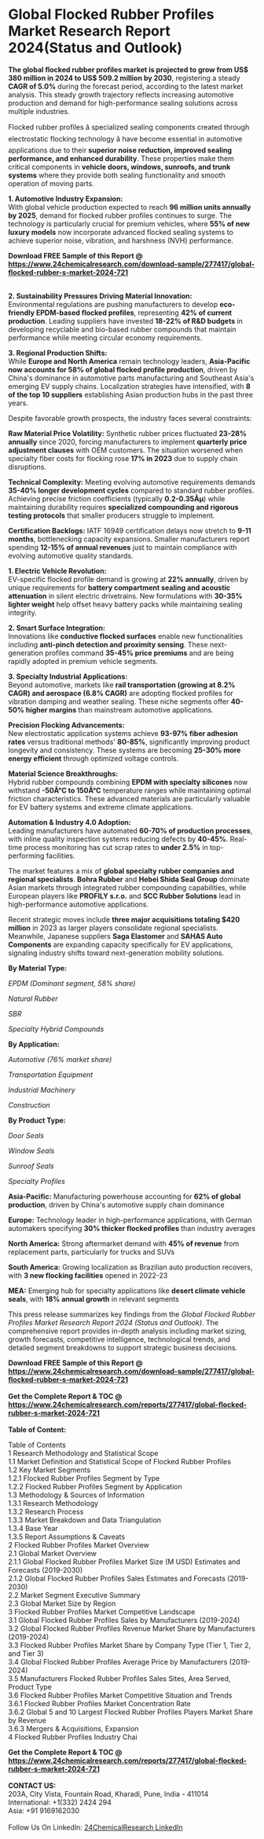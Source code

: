 <h1>Global Flocked Rubber Profiles Market Research Report 2024(Status and Outlook)</h1><p><strong>The global flocked rubber profiles market is projected to grow from US$ 380 million in 2024 to US$ 509.2 million by 2030</strong>, registering a steady <strong>CAGR of 5.0%</strong> during the forecast period, according to the latest market analysis. This steady growth trajectory reflects increasing automotive production and demand for high-performance sealing solutions across multiple industries.</p><p>Flocked rubber profiles â specialized sealing components created through electrostatic flocking technology â have become essential in automotive applications due to their <strong>superior noise reduction, improved sealing performance, and enhanced durability</strong>. These properties make them critical components in <strong>vehicle doors, windows, sunroofs, and trunk systems</strong> where they provide both sealing functionality and smooth operation of moving parts.</p><p><strong>1. Automotive Industry Expansion:</strong><br>
With global vehicle production expected to reach <strong>96 million units annually by 2025</strong>, demand for flocked rubber profiles continues to surge. The technology is particularly crucial for premium vehicles, where <strong>55% of new luxury models</strong> now incorporate advanced flocked sealing systems to achieve superior noise, vibration, and harshness (NVH) performance.</p><div><b>Download FREE Sample of this Report @ 
            <a href="https://www.24chemicalresearch.com/download-sample/277417/global-flocked-rubber-s-market-2024-721">
            https://www.24chemicalresearch.com/download-sample/277417/global-flocked-rubber-s-market-2024-721</a></b></div><br><p><strong>2. Sustainability Pressures Driving Material Innovation:</strong><br>
Environmental regulations are pushing manufacturers to develop <strong>eco-friendly EPDM-based flocked profiles</strong>, representing <strong>42% of current production</strong>. Leading suppliers have invested <strong>18-22% of R&amp;D budgets</strong> in developing recyclable and bio-based rubber compounds that maintain performance while meeting circular economy requirements.</p><p><strong>3. Regional Production Shifts:</strong><br>
While <strong>Europe and North America</strong> remain technology leaders, <strong>Asia-Pacific now accounts for 58% of global flocked profile production</strong>, driven by China's dominance in automotive parts manufacturing and Southeast Asia's emerging EV supply chains. Localization strategies have intensified, with <strong>8 of the top 10 suppliers</strong> establishing Asian production hubs in the past three years.</p><p>Despite favorable growth prospects, the industry faces several constraints:</p><p><strong>Raw Material Price Volatility:</strong> Synthetic rubber prices fluctuated <strong>23-28% annually</strong> since 2020, forcing manufacturers to implement <strong>quarterly price adjustment clauses</strong> with OEM customers. The situation worsened when specialty fiber costs for flocking rose <strong>17% in 2023</strong> due to supply chain disruptions.</p><p><strong>Technical Complexity:</strong> Meeting evolving automotive requirements demands <strong>35-40% longer development cycles</strong> compared to standard rubber profiles. Achieving precise friction coefficients (typically <strong>0.2-0.35Âµ</strong>) while maintaining durability requires <strong>specialized compounding and rigorous testing protocols</strong> that smaller producers struggle to implement.</p><p><strong>Certification Backlogs:</strong> IATF 16949 certification delays now stretch to <strong>9-11 months</strong>, bottlenecking capacity expansions. Smaller manufacturers report spending <strong>12-15% of annual revenues</strong> just to maintain compliance with evolving automotive quality standards.</p><p><strong>1. Electric Vehicle Revolution:</strong><br>
EV-specific flocked profile demand is growing at <strong>22% annually</strong>, driven by unique requirements for <strong>battery compartment sealing and acoustic attenuation</strong> in silent electric drivetrains. New formulations with <strong>30-35% lighter weight</strong> help offset heavy battery packs while maintaining sealing integrity.</p><p><strong>2. Smart Surface Integration:</strong><br>
Innovations like <strong>conductive flocked surfaces</strong> enable new functionalities including <strong>anti-pinch detection and proximity sensing</strong>. These next-generation profiles command <strong>35-45% price premiums</strong> and are being rapidly adopted in premium vehicle segments.</p><p><strong>3. Specialty Industrial Applications:</strong><br>
Beyond automotive, markets like <strong>rail transportation (growing at 8.2% CAGR) and aerospace (6.8% CAGR)</strong> are adopting flocked profiles for vibration damping and weather sealing. These niche segments offer <strong>40-50% higher margins</strong> than mainstream automotive applications.</p><p><strong>Precision Flocking Advancements:</strong><br>
    New electrostatic application systems achieve <strong>93-97% fiber adhesion rates</strong> versus traditional methods' <strong>80-85%</strong>, significantly improving product longevity and consistency. These systems are becoming <strong>25-30% more energy efficient</strong> through optimized voltage controls.</p><p><strong>Material Science Breakthroughs:</strong><br>
    Hybrid rubber compounds combining <strong>EPDM with specialty silicones</strong> now withstand <strong>-50Â°C to 150Â°C</strong> temperature ranges while maintaining optimal friction characteristics. These advanced materials are particularly valuable for EV battery systems and extreme climate applications.</p><p><strong>Automation &amp; Industry 4.0 Adoption:</strong><br>
    Leading manufacturers have automated <strong>60-70% of production processes</strong>, with inline quality inspection systems reducing defects by <strong>40-45%</strong>. Real-time process monitoring has cut scrap rates to <strong>under 2.5%</strong> in top-performing facilities.</p><p>The market features a mix of <strong>global specialty rubber companies and regional specialists</strong>. <strong>Bohra Rubber</strong> and <strong>Hebei Shida Seal Group</strong> dominate Asian markets through integrated rubber compounding capabilities, while European players like <strong>PROFILY s.r.o.</strong> and <strong>SCC Rubber Solutions</strong> lead in high-performance automotive applications.</p><p>Recent strategic moves include <strong>three major acquisitions totaling $420 million</strong> in 2023 as larger players consolidate regional specialists. Meanwhile, Japanese suppliers <strong>Saga Elastomer</strong> and <strong>SAHAS Auto Components</strong> are expanding capacity specifically for EV applications, signaling industry shifts toward next-generation mobility solutions.</p><p><strong>By Material Type:</strong></p><p><em>EPDM (Dominant segment, 58% share)</em></p><p><em>Natural Rubber</em></p><p><em>SBR</em></p><p><em>Specialty Hybrid Compounds</em></p><p><strong>By Application:</strong></p><p><em>Automotive (76% market share)</em></p><p><em>Transportation Equipment</em></p><p><em>Industrial Machinery</em></p><p><em>Construction</em></p><p><strong>By Product Type:</strong></p><p><em>Door Seals</em></p><p><em>Window Seals</em></p><p><em>Sunroof Seals</em></p><p><em>Specialty Profiles</em></p><p><strong>Asia-Pacific:</strong> Manufacturing powerhouse accounting for <strong>62% of global production</strong>, driven by China's automotive supply chain dominance</p><p><strong>Europe:</strong> Technology leader in high-performance applications, with German automakers specifying <strong>30% thicker flocked profiles</strong> than industry averages</p><p><strong>North America:</strong> Strong aftermarket demand with <strong>45% of revenue</strong> from replacement parts, particularly for trucks and SUVs</p><p><strong>South America:</strong> Growing localization as Brazilian auto production recovers, with <strong>3 new flocking facilities</strong> opened in 2022-23</p><p><strong>MEA:</strong> Emerging hub for specialty applications like <strong>desert climate vehicle seals</strong>, with <strong>18% annual growth</strong> in relevant segments</p><p>This press release summarizes key findings from the <em>Global Flocked Rubber Profiles Market Research Report 2024 (Status and Outlook)</em>. The comprehensive report provides in-depth analysis including market sizing, growth forecasts, competitive intelligence, technological trends, and detailed segment breakdowns to support strategic business decisions.</p><div><b>Download FREE Sample of this Report @ 
            <a href="https://www.24chemicalresearch.com/download-sample/277417/global-flocked-rubber-s-market-2024-721">
            https://www.24chemicalresearch.com/download-sample/277417/global-flocked-rubber-s-market-2024-721</a></b></div><br><div><b>Get the Complete Report & TOC @ 
            <a href="https://www.24chemicalresearch.com/reports/277417/global-flocked-rubber-s-market-2024-721">
            https://www.24chemicalresearch.com/reports/277417/global-flocked-rubber-s-market-2024-721</a></b></div><br>
            <b>Table of Content:</b><p>Table of Contents<br />
1 Research Methodology and Statistical Scope<br />
1.1 Market Definition and Statistical Scope of Flocked Rubber Profiles<br />
1.2 Key Market Segments<br />
1.2.1 Flocked Rubber Profiles Segment by Type<br />
1.2.2 Flocked Rubber Profiles Segment by Application<br />
1.3 Methodology & Sources of Information<br />
1.3.1 Research Methodology<br />
1.3.2 Research Process<br />
1.3.3 Market Breakdown and Data Triangulation<br />
1.3.4 Base Year<br />
1.3.5 Report Assumptions & Caveats<br />
2 Flocked Rubber Profiles Market Overview<br />
2.1 Global Market Overview<br />
2.1.1 Global Flocked Rubber Profiles Market Size (M USD) Estimates and Forecasts (2019-2030)<br />
2.1.2 Global Flocked Rubber Profiles Sales Estimates and Forecasts (2019-2030)<br />
2.2 Market Segment Executive Summary<br />
2.3 Global Market Size by Region<br />
3 Flocked Rubber Profiles Market Competitive Landscape<br />
3.1 Global Flocked Rubber Profiles Sales by Manufacturers (2019-2024)<br />
3.2 Global Flocked Rubber Profiles Revenue Market Share by Manufacturers (2019-2024)<br />
3.3 Flocked Rubber Profiles Market Share by Company Type (Tier 1, Tier 2, and Tier 3)<br />
3.4 Global Flocked Rubber Profiles Average Price by Manufacturers (2019-2024)<br />
3.5 Manufacturers Flocked Rubber Profiles Sales Sites, Area Served, Product Type<br />
3.6 Flocked Rubber Profiles Market Competitive Situation and Trends<br />
3.6.1 Flocked Rubber Profiles Market Concentration Rate<br />
3.6.2 Global 5 and 10 Largest Flocked Rubber Profiles Players Market Share by Revenue<br />
3.6.3 Mergers & Acquisitions, Expansion<br />
4 Flocked Rubber Profiles Industry Chai</p><div><b>Get the Complete Report & TOC @ 
            <a href="https://www.24chemicalresearch.com/reports/277417/global-flocked-rubber-s-market-2024-721">
            https://www.24chemicalresearch.com/reports/277417/global-flocked-rubber-s-market-2024-721</a></b></div><br><b>CONTACT US:</b><br>
            203A, City Vista, Fountain Road, Kharadi, Pune, India - 411014<br>
            International: +1(332) 2424 294<br>
            Asia: +91 9169162030 <br><br>
            Follow Us On LinkedIn: <a href="https://www.linkedin.com/company/24chemicalresearch/">24ChemicalResearch LinkedIn</a>